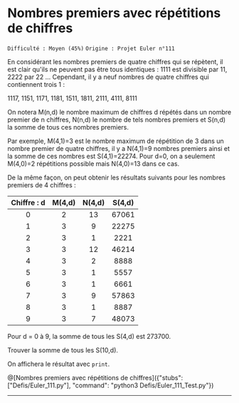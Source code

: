 # Nombres premiers avec répétitions de chiffres
`Difficulté : Moyen (45%)`
`Origine : Projet Euler n°111`

En considérant les nombres premiers de quatre chiffres qui se répètent, il est clair qu'ils ne peuvent pas être tous identiques : 1111 est divisible par 11, 2222 par 22 ... Cependant, il y a neuf nombres de quatre chiffres qui contiennent trois 1 :

1117, 1151, 1171, 1181, 1511, 1811, 2111, 4111, 8111

On notera M(n,d) le nombre maximum de chiffres d répétés dans un nombre premier de n chiffres, N(n,d) le nombre de tels nombres premiers et S(n,d) la somme de tous ces nombres premiers.

Par exemple, M(4,1)=3 est le nombre maximum de répétition de 3 dans un nombre premier de quatre chiffres, il y a N(4,1)=9 nombres premiers ainsi et la somme de ces nombres est S(4,1)=22274. Pour d=0, on a seulement M(4,0)=2 répétitions possible mais N(4,0)=13 dans ce cas.

De la même façon, on peut obtenir les résultats suivants pour les nombres premiers de 4 chiffres : 

| Chiffre : d | M(4,d) | N(4,d) | S(4,d) |
|:-----------:|:------:|:------:|:------:|
| 0 | 2 | 13 | 67061 |
| 1 | 3 | 9 | 22275 |
| 2 | 3 | 1 | 2221 |
| 3 | 3 | 12 | 46214 |
| 4 | 3 | 2 | 8888 |
| 5 | 3 | 1 | 5557 |
| 6 | 3 | 1 | 6661 |
| 7 | 3 | 9 | 57863 |
| 8 | 3 | 1 | 8887 |
| 9 | 3 | 7 | 48073 |

Pour d = 0 à 9, la somme de tous les S(4,d) est 273700.

Trouver la somme de tous les S(10,d).

On affichera le résultat avec `print`.

@[Nombres premiers avec répétitions de chiffres]({"stubs": ["Defis/Euler_111.py"], "command": "python3 Defis/Euler_111_Test.py"})

---
